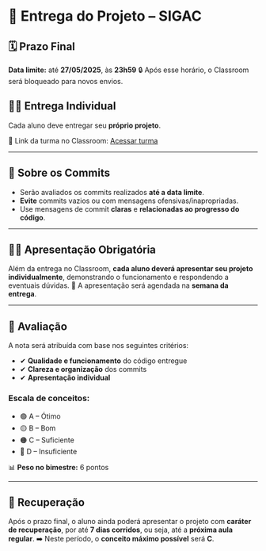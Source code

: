 # 📌 Entrega do Projeto – SIGAC

## 🗓 Prazo Final
**Data limite:** até **27/05/2025**, às **23h59**
🔒 Após esse horário, o Classroom será bloqueado para novos envios.

## 🧑‍💻 Entrega Individual
Cada aluno deve entregar seu **próprio projeto**.

📎 Link da turma no Classroom: [Acessar turma](https://classroom.github.com/a/tJl0o_ON)

---

## 📂 Sobre os Commits

- Serão avaliados os commits realizados **até a data limite**.
- **Evite** commits vazios ou com mensagens ofensivas/inapropriadas.
- Use mensagens de commit **claras** e **relacionadas ao progresso do código**.

---

## 👨‍🏫 Apresentação Obrigatória

Além da entrega no Classroom, **cada aluno deverá apresentar seu projeto individualmente**, demonstrando o funcionamento e respondendo a eventuais dúvidas.
📅 A apresentação será agendada na **semana da entrega**.

---

## 📝 Avaliação

A nota será atribuída com base nos seguintes critérios:

- ✔ **Qualidade e funcionamento** do código entregue
- ✔ **Clareza e organização** dos commits
- ✔ **Apresentação individual**

### Escala de conceitos:
- 🟢 A – Ótimo
- 🟡 B – Bom
- 🟠 C – Suficiente
- 🔴 D – Insuficiente

📊 **Peso no bimestre:** 6 pontos

---

## 🔁 Recuperação

Após o prazo final, o aluno ainda poderá apresentar o projeto com **caráter de recuperação**, por até **7 dias corridos**, ou seja, até a **próxima aula regular**.
➡️ Neste período, o **conceito máximo possível** será **C**.
